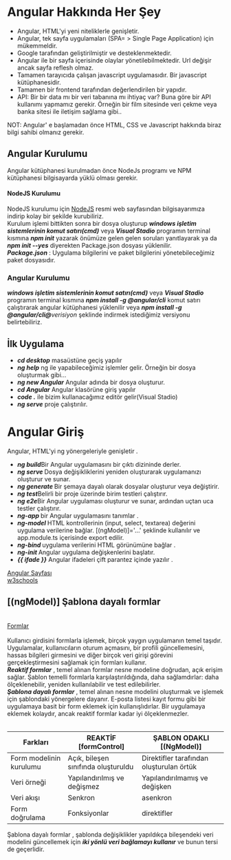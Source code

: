 <h1>Angular Hakkında Her Şey</h1>
<ul>
  <li>Angular, HTML'yi yeni niteliklerle genişletir. </li>
  <li>Angular, tek sayfa uygulamaları (SPA= > Single Page Application) için mükemmeldir. </li>
  <li>Google tarafından geliştirilmiştir ve desteklenmektedir. </li>
  <li>Angular ile bir sayfa içerisinde olaylar yönetilebilmektedir. Url değişir ancak sayfa reflesh olmaz. </li>
  <li>Tamamen tarayıcıda çalışan javascript uygulamasıdır. Bir javascript kütüphanesidir. </li>
  <li>Tamamen bir frontend tarafından değerlendirilen bir yapıdır. </li>
  <li>API: Bir bir data mı bir veri tabanına mı ihtiyaç var? Buna göre bir API kullanımı yapmamız gerekir. Örneğin bir film sitesinde veri çekme veya banka sitesi ile iletişim sağlama gibi.. </li>
</ul>
NOT: Angular' e başlamadan önce HTML, CSS ve Javascript hakkında biraz bilgi sahibi olmanız gerekir.
<h2>Angular Kurulumu</h2>
Angular kütüphanesi kurulmadan önce NodeJs programı ve NPM kütüphanesi bilgisayarda yüklü olması gerekir.
<h4> NodeJS Kurulumu</h4>
NodeJS kurulumu için <a href="https://nodejs.org/en/">NodeJS</a> resmi web sayfasından bilgisayarımıza indirip kolay bir şekilde kurubiliriz.<br>
Kurulum işlemi bittikten sonra bir dosya oluşturup <b><i>windows işletim sistemlerinin komut satırı(cmd)</i></b> veya <b><i>Visual Stadio</i></b> programın terminal kısmına 
<b><i>npm init</i></b> yazarak önümüze gelen gelen soruları yanıtlayarak ya da <b><i>npm init --yes</i></b> diyerekten Package.json dosyası yüklenilir.<br>
<b><i>Package.json</i></b> : Uygulama bilgilerini ve paket bilgilerini yönetebileceğimiz paket dosyasıdır.<br>
<h3>Angular Kurulumu</h3>
<b><i>windows işletim sistemlerinin komut satırı(cmd)</i></b> veya <b><i>Visual Stadio</i></b> programın terminal kısmına 
<b><i>npm install -g @angular/cli</i></b> komut satırı çalıştırarak angular kütüphanesi yüklenilir veya <b><i>npm install -g @angular/cli@</b>verisiyon</i> şeklinde indirmek istediğimiz versiyonu belirtebiliriz. <br>
<h2>İlk Uygulama</h2>
<ul>
  <li><b><i>cd desktop</i></b> masaüstüne geçiş yapılır</li>
  <li><b><i>ng help</i></b> ng ile yapabileceğimiz işlemler gelir. Örneğin bir dosya oluşturmak gibi...</li>
  <li><b><i>ng new Angular</i></b> Angular adında bir dosya oluşturur.</li>
  <li><b><i>cd Angular</i></b> Angular klasörüne giriş yapılır</li>
  <li><b><i>code .</i></b> ile bizim kullanacağımız editör gelir(Visual Stadio) </li>
  <li><b><i>ng serve</i></b> proje çalıştırılır.</li>
</ul>
<h1>Angular Giriş</h1>
Angular, HTML'yi ng yönergeleriyle genişletir .<br>
<ul>
  <li><b><i>ng build</i></b>Bir Angular uygulamasını bir çıktı dizininde derler.</li>
  <li><b><i>ng serve </i></b>Dosya değişikliklerini yeniden oluşturarak uygulamanızı oluşturur ve sunar.</li>
  <li><b><i>ng generate </i></b>Bir şemaya dayalı olarak dosyalar oluşturur veya değiştirir.</li>
  <li><b><i>ng test</i></b>Belirli bir proje üzerinde birim testleri çalıştırır. </li>
  <li><b><i>ng e2e</i></b>Bir Angular uygulaması oluşturur ve sunar, ardından uçtan uca testler çalıştırır.</li>
  <li><b><i>ng-app </i></b>bir Angular uygulamasını tanımlar . </li>
  <li><b><i>ng-model  </i></b> HTML kontrollerinin (input, select, textarea) değerini uygulama verilerine bağlar. [(ngModel)]='...' şeklinde kullanılır ve app.module.ts içerisinde export edilir.</li>
  <li><b><i>ng-bind </i></b>uygulama verilerini HTML görünümüne bağlar . </li>
  <li><b><i>ng-init </i></b>Angular uygulama değişkenlerini başlatır.  </li>
  <li><b><i>{{ ifade }}</i></b> Angular ifadeleri çift parantez içinde yazılır .</li>
</ul>
<a href="https://angular.io/guide/what-is-angular">Angular Sayfası</a> <br>
<a href="https://www.w3schools.com/angular/default.asp">w3schools</a> <br>

<h2>[(ngModel)] Şablona dayalı formlar</h2>
<br><a href="https://angular.io/guide/forms-overview">Formlar</a><br><br>
Kullanıcı girdisini formlarla işlemek, birçok yaygın uygulamanın temel taşıdır. 
Uygulamalar, kullanıcıların oturum açmasını, bir profili güncellemesini, hassas bilgileri girmesini ve diğer birçok veri girişi görevini gerçekleştirmesini sağlamak için formları kullanır.<br>
<b><i>Reaktif formlar</i></b> , temel alınan formlar nesne modeline doğrudan, açık erişim sağlar. Şablon temelli formlarla karşılaştırıldığında, daha sağlamdırlar: daha ölçeklenebilir, yeniden kullanılabilir ve test edilebilirler.<br>
<b><i>Şablona dayalı formlar</i></b> , temel alınan nesne modelini oluşturmak ve işlemek için şablondaki yönergelere dayanır. E-posta listesi kayıt formu gibi bir uygulamaya basit bir form eklemek için kullanışlıdırlar. Bir uygulamaya eklemek kolaydır, ancak reaktif formlar kadar iyi ölçeklenmezler.<br><br>
<table>
  <thead>
    <tr>
      <th>Farkları </th>
      <th>REAKTİF [formControl]</th>
      <th>ŞABLON ODAKLI  [(NgModel)] </th>
    </tr>
  </thead>
  <tbody>
    <tr>
      <td>Form modelinin kurulumu </td>
      <td>Açık, bileşen sınıfında oluşturuldu </td>
      <td>Direktifler tarafından oluşturulan örtük </td>
    </tr>
    <tr>
      <td>Veri örneği </td>
      <td>Yapılandırılmış ve değişmez </td>
      <td>Yapılandırılmamış ve değişken </td>
    </tr>
    <tr>
      <td>Veri akışı </td>
      <td>Senkron </td>
      <td>	asenkron </td>
    </tr>
    <tr>
      <td>Form doğrulama </td>
      <td>	Fonksiyonlar </td>
      <td> direktifler</td>
    </tr>
  </tbody>
</table>
  



Şablona dayalı formlar , şablonda değişiklikler yapıldıkça bileşendeki veri modelini güncellemek için <b><i>iki yönlü veri bağlamayı kullanır</i></b> ve bunun tersi de geçerlidir.

